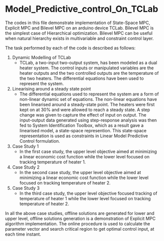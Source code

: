 # Model_Predictive_control_On_TCLab
The codes in this file demonstrate implementation of State-Space MPC, Explicit MPC and Bilevel MPC on an arduino device TCLab. Bilevel MPC is the simplest case of Hierarchical optimization. Bilevel MPC can be useful when natural hierarchy exists in multivariable and constraint control layer.

The task performed by each of the code is described as follows:
1. Dynamic Modelling of TCLab
   - TCLab, a two-input two-output system, has been modeled as a dual heater system. The control inputs or manipulated variables are the heater outputs and the two controlled outputs are the temperature of the two heaters. The differential equations have been used to represent the system.
2. Linearising around a steady state point
   - The differential equations used to represent the system are a form of non-linear dynamic set of equations. The non-linear equations have been linearised around a steady-state point. The heaters were first kept on at 30% and were allowed to reach a steady state. A step change was given to capture the effect of input on output. The input-output data generated using step-response analysis was then fed to System Identification Toolbox, which as a result gave a linearised model, a state-space represention. This state-space representation is used as constraints in Linear Model Predictive Control formulation.
3. Case Study 1
     - In the first case study, the upper level objective aimed at minimizing a linear economic cost function while the lower level focused on tracking temperature of heater 1. 
4. Case Study 2
    - In the second case study, the upper level objective aimed at minimizing a linear economic cost function while the lower level focused on tracking temperature of heater 2. 
5. Case Study 3
    - In the third case study, the upper level objective focused tracking of temperature of heater 1 while the lower level focused on tracking temperature of heater 2.

In all the above case studies, offline solutions are generated for lower and upper level, offline solutions generation is a demonstration of Explicit MPC algorithm implementation.
The online procedure is used to calculate the parameter vector and search critical region to get optimal control input,  at each time instant.
